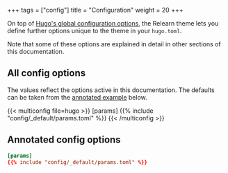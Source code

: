 +++
tags = ["config"]
title = "Configuration"
weight = 20
+++

On top of [Hugo's global configuration options](https://gohugo.io/overview/configuration/), the Relearn theme lets you define further options unique to the theme in your `hugo.toml`.

Note that some of these options are explained in detail in other sections of this documentation.

## All config options

The values reflect the options active in this documentation. The defaults can be taken from the [annotated example](#annotated-config-options) below.

{{< multiconfig file=hugo >}}
[params]
{{% include "config/_default/params.toml" %}}
{{< /multiconfig >}}

## Annotated config options

````toml {title="hugo.toml"}
[params]
{{% include "config/_default/params.toml" %}}
````
